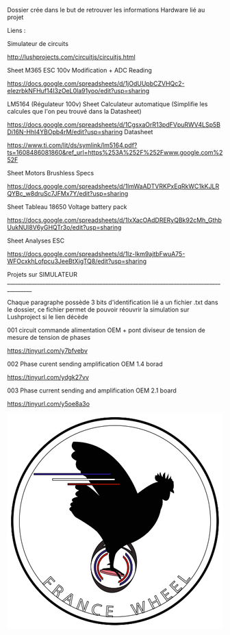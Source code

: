 Dossier crée dans le but de retrouver les informations Hardware lié au projet 

Liens :

Simulateur de circuits 

http://lushprojects.com/circuitjs/circuitjs.html

Sheet M365 ESC 100v Modification + ADC Reading  

https://docs.google.com/spreadsheets/d/1jOdUUpbCZVHQc2-eIezrbkNFHuf14I3zOeL0la91yoo/edit?usp=sharing

LM5164 (Régulateur 100v)
Sheet Calculateur automatique (Simplifie les calcules que l'on peu trouvé dans la Datasheet)

https://docs.google.com/spreadsheets/d/1CgsxaOrR13pdFVpuRWV4LSp5BDi16N-HhI4YBOpb4rM/edit?usp=sharing
Datasheet

https://www.ti.com/lit/ds/symlink/lm5164.pdf?ts=1608486081860&ref_url=https%253A%252F%252Fwww.google.com%252F

Sheet Motors Brushless Specs 

https://docs.google.com/spreadsheets/d/1lmWaADTVRKPxEqRkWC1kKJLRQYBc_w8druSc7JFMx7Y/edit?usp=sharing

Sheet Tableau 18650 Voltage battery pack

https://docs.google.com/spreadsheets/d/1IxXacOAdDRERyQBk92cMh_GthbUukNUl8V6yGHQTr3o/edit?usp=sharing

Sheet Analyses ESC

https://docs.google.com/spreadsheets/d/1lz-Ikm9ajtbFwuA75-WFOcxkhLofpcu3JeeBtXigTQ8/edit?usp=sharing







Projets sur SIMULATEUR _______________________________________________________________________________________

Chaque paragraphe possède 3 bits d'identification lié a un fichier .txt dans le dossier, ce fichier permet de pouvoir réouvrir la simulation sur Lushproject si le lien décède

001 circuit commande alimentation OEM + pont diviseur de tension de mesure de tension de phases

   https://tinyurl.com/y7bfvebv

002 Phase curent sending amplification OEM 1.4 borad

   https://tinyurl.com/ydgk27vv

003 Phase current sending and amplification OEM 2.1 board

   https://tinyurl.com/y5oe8a3o



[![alt text](https://github.com/Koxx3/SmartESC/blob/M365/Foujiwara/Logo/Francewheel_logo_0%2C5x.png?raw=true)][1]

[1]:https://paypal.me/pools/c/8vmEN0SFB0
